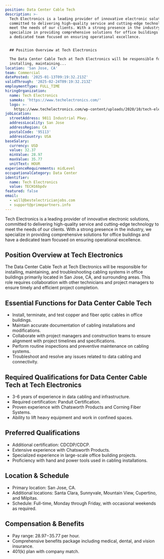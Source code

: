 ```yaml
---
position: Data Center Cable Tech
description: >-
  Tech Electronics is a leading provider of innovative electronic solutions,
  committed to delivering high-quality service and cutting-edge technology to
  meet the needs of our clients. With a strong presence in the industry, we
  specialize in providing comprehensive solutions for office buildings and have
  a dedicated team focused on ensuring operational excellence.


  ## Position Overview at Tech Electronics

  The Data Center Cable Tech at Tech Electronics will be responsible for
  installing, maintaining...
location: 'San Jose, CA'
team: Commercial
datePosted: '2025-01-13T09:19:32.213Z'
validThrough: '2025-02-24T09:19:32.213Z'
employmentType: FULL_TIME
hiringOrganization:
  name: Tech Electronics
  sameAs: 'https://www.techelectronics.com/'
  logo: >-
    https://www.techelectronics.com/wp-content/uploads/2020/10/tech-electronics-logo.png
jobLocation:
  streetAddress: 9811 Industrial Pkwy.
  addressLocality: San Jose
  addressRegion: CA
  postalCode: '95113'
  addressCountry: USA
baseSalary:
  currency: USD
  value: 32.37
  minValue: 28.97
  maxValue: 35.77
  unitText: HOUR
experienceRequirements: midLevel
occupationalCategory: Data Center
identifier:
  name: Tech Electronics
  value: TECH16bpdv
featured: false
email:
  - will@bestelectricianjobs.com
  - support@primepartners.info
---
```




Tech Electronics is a leading provider of innovative electronic solutions, committed to delivering high-quality service and cutting-edge technology to meet the needs of our clients. With a strong presence in the industry, we specialize in providing comprehensive solutions for office buildings and have a dedicated team focused on ensuring operational excellence.

## Position Overview at Tech Electronics
The Data Center Cable Tech at Tech Electronics will be responsible for installing, maintaining, and troubleshooting cabling systems in office buildings primarily located in San Jose, CA, and surrounding areas. This role requires collaboration with other technicians and project managers to ensure timely and efficient project completion.

## Essential Functions for Data Center Cable Tech
- Install, terminate, and test copper and fiber optic cables in office buildings.
- Maintain accurate documentation of cabling installations and modifications.
- Collaborate with project managers and construction teams to ensure alignment with project timelines and specifications.
- Perform routine inspections and preventive maintenance on cabling systems.
- Troubleshoot and resolve any issues related to data cabling and connectivity.

## Required Qualifications for Data Center Cable Tech at Tech Electronics
- 3-6 years of experience in data cabling and infrastructure.
- Required certification: Panduit Certification.
- Proven experience with Chatsworth Products and Corning Fiber Systems.
- Ability to lift heavy equipment and work in confined spaces.

## Preferred Qualifications
- Additional certification: CDCDP/CDCP.
- Extensive experience with Chatsworth Products.
- Specialized experience in large-scale office building projects.
- Proficiency with hand and power tools used in cabling installations.

## Location & Schedule
- Primary location: San Jose, CA.
- Additional locations: Santa Clara, Sunnyvale, Mountain View, Cupertino, and Milpitas.
- Schedule: Full-time, Monday through Friday, with occasional weekends as required.

## Compensation & Benefits
- Pay range: $28.97-$35.77 per hour.
- Comprehensive benefits package including medical, dental, and vision insurance.
- 401(k) plan with company match.
